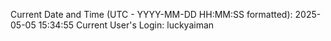 Current Date and Time (UTC - YYYY-MM-DD HH:MM:SS formatted): 2025-05-05 15:34:55
Current User's Login: luckyaiman
